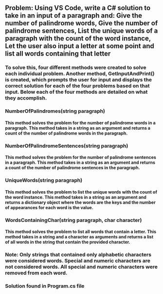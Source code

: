 ## Problem: Using VS Code, write a C# solution to take in an input of a paragraph and: Give the number of palindrome words, Give the number of palindrome sentences, List the unique words of a paragraph with the count of the word instance, Let the user also input a letter at some point and list all words containing that letter


### To solve this, four different methods were created to solve each individual problem. Another method, GetInputAndPrint() is created, which prompts the user for input and displays the correct solution for each of the four problems based on that input. Below each of the four methods are detailed on what they accomplish.

### NumberOfPalindromes(string paragraph)
#### This method solves the problem for the number of palindrome words in a paragraph. This method takes in a string as an argument and returns a count of the number of palindrome words in the paragraph.

### NumberOfPalindromeSentences(string paragraph)
#### This method solves the problem for the number of palindrome sentences in a paragraph. This method takes in a string as an argument and returns a count of the number of palindrome sentences in the paragraph.

### UniqueWords(string paragraph)
#### This method solves the problem to list the unique words with the count of the word instance. This method takes in a string as an argument and returns a dictionary object where the words are the keys and the number of appearances for each word is the value.

### WordsContainingChar(string paragraph, char character)
#### This method solves the problem to list all words that contain a letter. This method takes in a string and a character as arguments and returns a list of all words in the string that contain the provided character.

### Note: Only strings that contained only alphabetic characters were considered words. Special and numeric characters are not considered words. All special and numeric characters were removed from each word. 

### Solution found in Program.cs file
